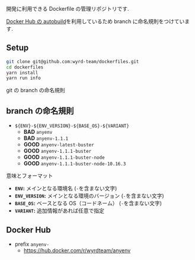 開発に利用できる Dockerfile の管理リポジトリです.

[Docker Hub の autobuild](https://docs.docker.com/docker-hub/builds/)を利用しているため branch に命名規則をつけています.

## Setup

```sh
git clone git@github.com:wyrd-team/dockerfiles.git
cd dockerfiles
yarn install
yarn run info
```

git の branch の命名規則

## branch の命名規則

- `${ENV}-${ENV_VERSION}-${BASE_OS}-${VARIANT}`
  - **BAD** `anyenv`
  - **BAD** `anyenv-1.1.1`
  - **GOOD** `anyenv-latest-buster`
  - **GOOD** `anyenv-1.1.1-buster`
  - **GOOD** `anyenv-1.1.1-buster-node`
  - **GOOD** `anyenv-1.1.1-buster-node-10.16.3`

意味とフォーマット

- **`ENV`:** メインとなる環境名 (`-`を含まない文字)
- **`ENV_VERSION`:** メインとなる環境のバージョン (`-`を含まない文字)
- **`BASE_OS`:** ベースとなる OS（コードネーム） (`-`を含まない文字)
- **`VARIANT`:** 追加情報があれば任意で指定

## Docker Hub

- prefix `anyenv-`
  - https://hub.docker.com/r/wyrdteam/anyenv
